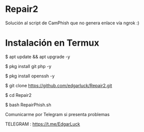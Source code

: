 # Repair2
Solución al script de CamPhish que no genera enlace vía ngrok :)

# Instalación en Termux

$ apt update && apt upgrade -y

$ pkg install git php -y

$ pkg install openssh -y

$ git clone https://github.com/edgarluck/Repair2.git

$ cd Repair2

$ bash RepairPhish.sh


Comunicarme por Telegram si presenta problemas

TELEGRAM : https://t.me/EdgarLuck

